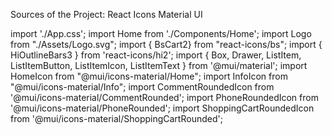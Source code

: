 Sources of the Project:
    React Icons
    Material UI


import './App.css'; 
import Home from './Components/Home';
import Logo from "./Assets/Logo.svg";
import { BsCart2} from "react-icons/bs";
import { HiOutlineBars3 } from 'react-icons/hi2';
import { Box, Drawer, ListItem, ListItemButton, ListItemIcon, ListItemText } from '@mui/material';
import HomeIcon from "@mui/icons-material/Home";
import InfoIcon from "@mui/icons-material/Info";
import CommentRoundedIcon  from '@mui/icons-material/CommentRounded';
import  PhoneRoundedIcon from '@mui/icons-material/PhoneRounded';
import  ShoppingCartRoundedIcon from '@mui/icons-material/ShoppingCartRounded';
